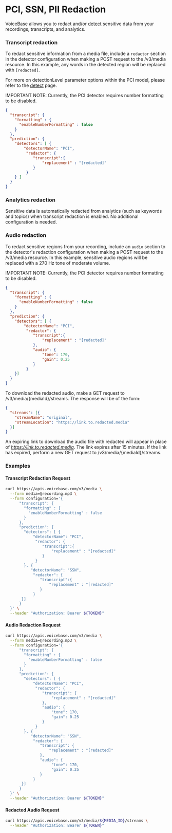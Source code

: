 # PCI, SSN, PII Redaction


VoiceBase allows you to redact and/or [detect](pci-ssn-pii-detection.html) sensitive data from your recordings, transcripts, and analytics.


### Transcript redaction

To redact sensitive information from a media file, include a `redactor` section in the detector configuration when making a POST request to the /v3/media resource. In this example, any words in the detected region will be replaced with `[redacted]`. 

For more on detectionLevel parameter options within the PCI model, please refer to the [detect](pci-ssn-pii-detection.html) page.

IMPORTANT NOTE: Currently, the PCI detector requires number formatting to be disabled.

```json
{  
  "transcript": {
    "formatting" : {
      "enableNumberFormatting" : false
    }
  },
  "prediction": {
    "detectors": [ {
        "detectorName": "PCI",
         "redactor": {
            "transcript":{
                "replacement" : "[redacted]"
            }
         }
    } ]
  }
}
```

### Analytics redaction

Sensitive data is automatically redacted from analytics (such as keywords and topics) when transcript redaction is enabled. No additional configuration is needed.

### Audio redaction

To redact sensitive regions from your recording, include an `audio` section to the detector's redaction configuration when making a POST request to the /v3/media resource. In this example, sensitive audio regions will be replaced with a 270 Hz tone of moderate volume.

IMPORTANT NOTE: Currently, the PCI detector requires number formatting to be disabled.

```json
{  
  "transcript": {
    "formatting" : {
      "enableNumberFormatting" : false
    }
  },
  "prediction": {
    "detectors": [ {
        "detectorName": "PCI",
         "redactor": {
            "transcript":{
                "replacement" : "[redacted]"
            },
            "audio": {
                "tone": 170,
                "gain": 0.25
            }
         }
    }]
  }
}
```

To download the redacted audio, make a GET request to /v3/media/{mediaId}/streams. The response will be of the form:

```json
{
  "streams": [{
    "streamName": "original",
    "streamLocation": "https://link.to.redacted.media"
  }]
}

```

An expiring link to download the audio file with redacted will appear in place of *https://link.to.redacted.media*. The link expires after 15 minutes. If the link has expired, perform a new GET request to /v3/media/{mediaId}/streams.

### Examples

#### Transcript Redaction Request

```bash
curl https://apis.voicebase.com/v3/media \
  --form media=@recording.mp3 \
  --form configuration='{
      "transcript": {
        "formatting" : {
          "enableNumberFormatting" : false
        }
      },
      "prediction": {
        "detectors": [ {
            "detectorName": "PCI",
             "redactor": {
                "transcript":{
                    "replacement" : "[redacted]"
                }
             }
        }, {
           "detectorName": "SSN",
            "redactor": {
               "transcript":{
                   "replacement" : "[redacted]"
               }
            }
       }]
      }
  }' \
  --header "Authorization: Bearer ${TOKEN}"
```

#### Audio Redaction Request

```bash
curl https://apis.voicebase.com/v3/media \
  --form media=@recording.mp3 \
  --form configuration='{
      "transcript": {
        "formatting" : {
          "enableNumberFormatting" : false
        }
      },
      "prediction": {
        "detectors": [ {
            "detectorName": "PCI",
             "redactor": {
                "transcript": {
                    "replacement" : "[redacted]"
                },
                "audio": {
                    "tone": 170,
                    "gain": 0.25
                }
             }
        }, {
           "detectorName": "SSN",
            "redactor": {
               "transcript": {
                   "replacement" : "[redacted]"
               },
               "audio": {
                    "tone": 170,
                    "gain": 0.25
               }
            }
       }]
      }
  }' \
  --header "Authorization: Bearer ${TOKEN}"
```

#### Redacted Audio Request

```bash
curl https://apis.voicebase.com/v3/media/${MEDIA_ID}/streams \
  --header "Authorization: Bearer ${TOKEN}"
```
